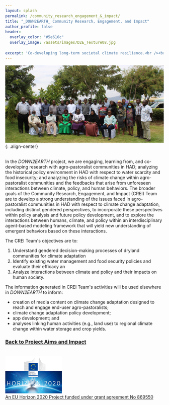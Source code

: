 ```yaml
---
layout: splash
permalink: /community_research_engagement_&_impact/
title: "_DOWN2EARTH_ Community Research, Engagement, and Impact"
author_profile: false
header:
  overlay_color: "#5e616c"
  overlay_image: /assets/images/D2E_Texture08.jpg

excerpt: 'Co-developing long-term societal climate resilience.<br /><br />'
---
```

![image-center](/assets/images/Isiolo_workshop.jpg){: .align-center}<br /><br />

In the _DOWN2EARTH_ project, we are engaging, learning from, and co-developing research with agro-pastoralist communities in HAD; analyzing the historical policy environment in HAD with respect to water scarcity and food insecurity; and analyzing the risks of climate change within agro-pastoralist communities and the feedbacks that arise from unforeseen interactions between climate, policy, and human behaviors. The broader goals of the Community Research, Engagement, and Impact (CREI) Team are to develop a strong understanding of the issues faced in agro-pastoralist communities in HAD with respect to climate change adaptation, including distinct gendered perspectives, to incorporate these perspectives within policy analysis and future policy development, and to explore the interactions between humans, climate, and policy within an interdisciplinary agent-based modeling framework that will yield new understanding of emergent behaviors based on these interactions. 

The CREI Team's objectives are to:
1. Understand gendered decision-making processes of dryland communities for climate adaptation
2. Identify existing water management and food security policies and evaluate their efficacy an 
3. Analyze interactions between climate and policy and their impacts on human society.

The information generated in CREI Team's activities will be used elsewhere in _DOWN2EARTH_ to inform: 
* creation of media content on climate change adaptation designed to reach and engage end-user agro-pastoralists; 
* climate change adaptation policy development; 
* app development; and 
* analyses linking human activities (e.g., land use) to regional climate change within water storage and crop yields.

### [Back to Project Aims and Impact](/aims/)

<br /><a href="https://ec.europa.eu/programmes/horizon2020/en">
        <img src="/assets/images/H2020-EU-KOM.png" width="180" height="120"><br /><a href="https://cordis.europa.eu/project/id/869550">An EU Horizon 2020 Project funded under grant agreement No 869550</a>
	



